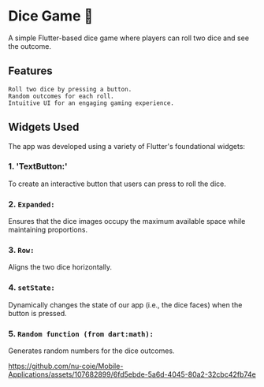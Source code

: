 # Dice Game 🎲

A simple Flutter-based dice game where players can roll two dice and see the outcome.


## Features

    Roll two dice by pressing a button.
    Random outcomes for each roll.
    Intuitive UI for an engaging gaming experience.

## Widgets Used

The app was developed using a variety of Flutter's foundational widgets:

### 1. 'TextButton:'
To create an interactive button that users can press to roll the dice.
### 2. `Expanded:` 
Ensures that the dice images occupy the maximum available space while maintaining proportions.
### 3. `Row: `
Aligns the two dice horizontally.
### 4. `setState:`
Dynamically changes the state of our app (i.e., the dice faces) when the button is pressed.
### 5. `Random function (from dart:math):`
Generates random numbers for the dice outcomes.



https://github.com/nu-coie/Mobile-Applications/assets/107682899/6fd5ebde-5a6d-4045-80a2-32cbc42fb74e

